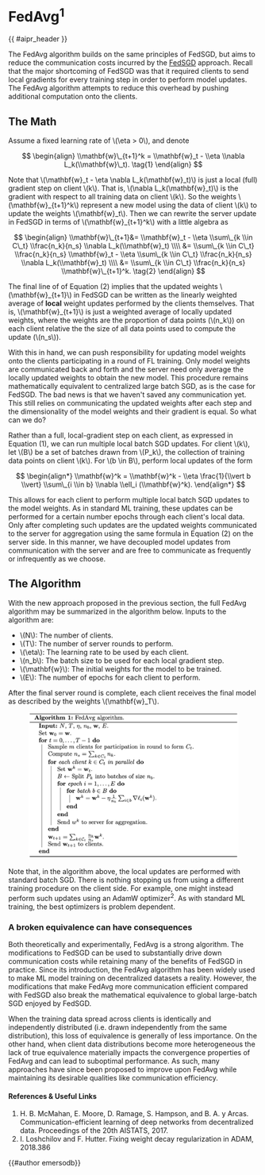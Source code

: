 <!-- markdownlint-disable-file MD033 MD013 -->

# FedAvg<sup>1</sup>

{{ #aipr_header }}

The FedAvg algorithm builds on the same principles of FedSGD, but aims to
reduce the communication costs incurred by the [FedSGD](fedsgd.md`) approach.
Recall that the major shortcoming of FedSGD was that it required clients to
send local gradients for every training step in order to perform model updates.
The FedAvg algorithm attempts to reduce this overhead by pushing additional
computation onto the clients.

## The Math

Assume a fixed learning rate of \\(\eta > 0\\), and denote

$$
\begin{align}
\\mathbf{w}\_{t+1}^k = \\mathbf{w}_t - \\eta \\nabla L_k(\\mathbf{w}\_t). \tag{1}
\end{align}
$$

Note that \\(\\mathbf{w}\_t - \\eta \\nabla L_k(\\mathbf{w}\_t)\\) is just a
local (full) gradient step on client \\(k\\). That is,
\\(\\nabla L_k(\\mathbf{w}\_t)\\) is the gradient with respect to all training
data on client \\(k\\). So the weights \\(\\mathbf{w}\_{t+1}^k\\) represent
a new model using the data of client \\(k\\) to update the weights
\\(\\mathbf{w}\_t\\). Then we can rewrite the server update in FedSGD in terms
of \\(\\mathbf{w}\_{t+1}^k\\) with a little algebra as

$$
\begin{align}
\\mathbf{w}\_{t+1}&= \\mathbf{w}_t - \\eta \\sum\_{k \\in C\_t} \\frac{n_k}{n_s} \\nabla L_k(\\mathbf{w}_t) \\\\
&= \\sum\_{k \\in C\_t} \\frac{n_k}{n_s} \\mathbf{w}_t - \\eta \\sum\_{k \\in C\_t} \\frac{n_k}{n_s} \\nabla L_k(\\mathbf{w}_t) \\\\
&= \\sum\_{k \\in C\_t} \\frac{n_k}{n_s} \\mathbf{w}\_{t+1}^k. \tag{2}
\end{align}
$$

The final line of of Equation (2) implies that the updated weights
\\(\\mathbf{w}\_{t+1}\\) in FedSGD can be written as the linearly weighted
average of **local** weight updates performed by the clients themselves. That
is, \\(\\mathbf{w}\_{t+1}\\) is just a weighted average of locally updated
weights, where the weights are the proportion of data points (\\(n_k\\)) on
each client relative the the size of all data points used to compute the
update (\\(n_s\\)).

With this in hand, we can push responsibility for updating model weights onto
the clients participating in a round of FL training. Only model weights are
communicated back and forth and the server need only average the locally
updated weights to obtain the new model. This procedure remains mathematically
equivalent to centralized large batch SGD, as is the case for FedSGD. The bad
news is that we haven't saved any communication yet. This still relies on
communicating the updated weights after each step and the dimensionality of the
model weights and their gradient is equal. So what can we do?

Rather than a full, local-gradient step on each client, as expressed in
Equation (1), we can run multiple local batch SGD updates. For client \\(k\\),
let \\(B\\) be a set of batches drawn from \\(P_k\\), the collection of
training data points on client \\(k\\). For \\(b \\in B\\), perform local
updates of the form

$$
\begin{align*}
\\mathbf{w}^k = \\mathbf{w}^k - \\eta \frac{1}{\\vert b \\vert} \\sum\_{i \\in b} \\nabla \\ell_i (\\mathbf{w}^k).
\end{align*}
$$

This allows for each client to perform multiple local batch SGD updates to
the model weights. As in standard ML training, these updates can be performed
for a certain number epochs through each client's local data. Only after
completing such updates are the updated weights communicated to the server for
aggregation using the same formula in Equation (2) on the server side. In this
manner, we have decoupled model updates from communication with the server and
are free to communicate as frequently or infrequently as we choose.

## The Algorithm

With the new approach proposed in the previous section, the full FedAvg
algorithm may be summarized in the algorithm below. Inputs to the algorithm
are:

- \\(N\\): The number of clients.
- \\(T\\): The number of server rounds to perform.
- \\(\\eta\\): The learning rate to be used by each client.
- \\(n_b\\): The batch size to be used for each local gradient step.
- \\(\\mathbf{w}\\): The initial weights for the model to be trained.
- \\(E\\): The number of epochs for each client to perform.

After the final server round is complete, each client receives the final
model as described by the weights \\(\mathbf{w}\_T\\).

<figure>
<center>
<img src="../../assets/fedavg_algorithm.png" alt="FedAvg Algorithm">
</center>
</figure>

Note that, in the algorithm above, the local updates are performed with
standard batch SGD. There is nothing stopping us from using a different
training procedure on the client side. For example, one might instead perform
such updates using an AdamW optimizer<sup>2</sup>. As with standard ML
training, the best optimizers is problem dependent.

### A broken equivalence can have consequences

Both theoretically and experimentally, FedAvg is a strong algorithm. The
modifications to FedSGD can be used to substantially drive down communication
costs while retaining many of the benefits of FedSGD in practice. Since its
introduction, the FedAvg algorithm has been widely used to make ML model
training on decentralized datasets a reality. However, the modifications that
make FedAvg more communication efficient compared with FedSGD also break the
mathematical equivalence to global large-batch SGD enjoyed by FedSGD.

When the training data spread across clients is identically and independently
distributed (i.e. drawn independently from the same distribution), this loss
of equivalence is generally of less importance. On the other hand, when
client data distributions become more heterogeneous the lack of true
equivalence materially impacts the convergence properties of FedAvg and can
lead to suboptimal performance. As such, many approaches have since been
proposed to improve upon FedAvg while maintaining its desirable qualities like
communication efficiency.

#### References & Useful Links

1. H. B. McMahan, E. Moore, D. Ramage, S. Hampson, and B. A. y Arcas.
   Communication-efficient learning of deep networks from decentralized data.
   Proceedings of the 20th AISTATS, 2017.
2. I. Loshchilov and F. Hutter. Fixing weight decay regularization in ADAM, 2018.386

{{#author emersodb}}
